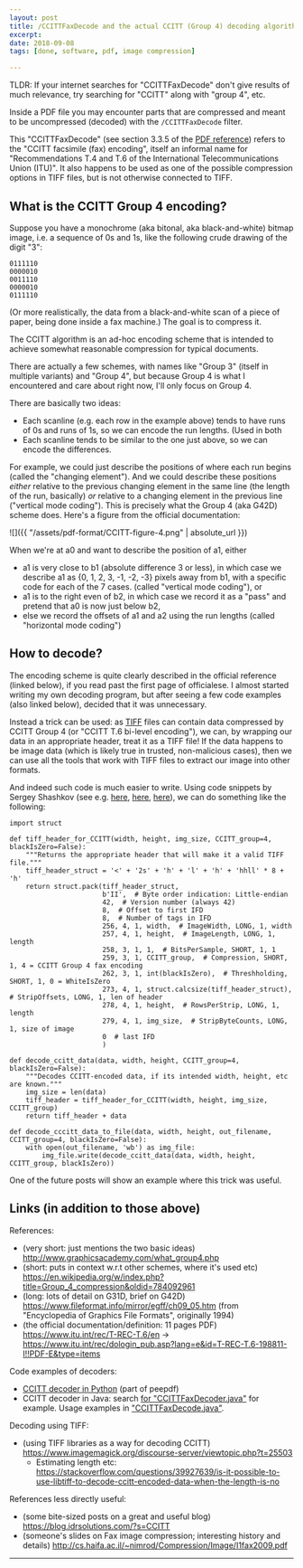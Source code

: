 ```yaml
---
layout: post
title: /CCITTFaxDecode and the actual CCITT (Group 4) decoding algorithm
excerpt:
date: 2018-09-08
tags: [done, software, pdf, image compression]

---
```


TLDR: If your internet searches for "CCITTFaxDecode" don't give results of much relevance, try searching for "CCITT" along with "group 4", etc.

Inside a PDF file you may encounter parts that are compressed and meant to be uncompressed (decoded) with the `/CCITTFaxDecode` filter.

This "CCITTFaxDecode" (see section 3.3.5 of the [PDF reference](https://www.adobe.com/devnet/pdf/pdf_reference_archive.html)) refers to the "CCITT facsimile (fax) encoding", itself an informal name for "Recommendations T.4 and T.6 of the International Telecommunications Union (ITU)". It also happens to be used as one of the possible compression options in TIFF files, but is not otherwise connected to TIFF.

## What is the CCITT Group 4 encoding?

Suppose you have a monochrome (aka bitonal, aka black-and-white) bitmap image, i.e. a sequence of 0s and 1s, like the following crude drawing of the digit "3":

    0111110
    0000010
    0011110
    0000010
    0111110
    
(Or more realistically, the data from a black-and-white scan of a piece of paper, being done inside a fax machine.) The goal is to compress it.

The CCITT algorithm is an ad-hoc encoding scheme that is intended to achieve somewhat reasonable compression for typical documents.

There are actually a few schemes, with names like "Group 3" (itself in multiple variants) and "Group 4", but because Group 4 is what I encountered and care about right now, I'll only focus on Group 4.

There are basically two ideas:
- Each scanline (e.g. each row in the example above) tends to have runs of 0s and runs of 1s, so we can encode the run lengths. (Used in both 
- Each scanline tends to be similar to the one just above, so we can encode the differences.

For example, we could just describe the positions of where each run begins (called the "changing element"). And we could describe these positions *either* relative to the previous changing element in the same line (the length of the run, basically) *or* relative to a changing element in the previous line ("vertical mode coding"). This is precisely what the Group 4 (aka G42D) scheme does. Here's a figure from the official documentation:

![]({{ "/assets/pdf-format/CCITT-figure-4.png" | absolute_url }})

When we're at a0 and want to describe the position of a1, either

- a1 is very close to b1 (absolute difference 3 or less), in which case we describe a1 as {0, 1, 2, 3, -1, -2, -3} pixels away from b1, with a specific code for each of the 7 cases. (called "vertical mode coding"), or
- a1 is to the right even of b2, in which case we record it as a "pass" and pretend that a0 is now just below b2, 
- else we record the offsets of a1 and a2 using the run lengths (called "horizontal mode coding")

## How to decode?

The encoding scheme is quite clearly described in the official reference (linked below), if you read past the first page of officialese. I almost started writing my own decoding program, but after seeing a few code examples (also linked below), decided that it was unnecessary.

Instead a trick can be used: as [TIFF](https://en.wikipedia.org/wiki/Tagged_Image_File_Format) files can contain data compressed by CCITT Group 4 (or "CCITT T.6 bi-level encoding"), we can, by wrapping our data in an appropriate header, treat it as a TIFF file! If the data happens to be image data (which is likely true in trusted, non-malicious cases), then we can use all the tools that work with TIFF files to extract our image into other formats.

And indeed such code is much easier to write. Using code snippets by Sergey Shashkov (see e.g. [here](https://stackoverflow.com/a/34555398/4958), [here](https://stackoverflow.com/a/34555343/4958), [here](https://groups.google.com/d/msg/comp.text.pdf/ZmrRgJNssLw/j8zKsk4SBgAJ)), we can do something like the following:

    import struct
    
    def tiff_header_for_CCITT(width, height, img_size, CCITT_group=4, blackIsZero=False):
        """Returns the appropriate header that will make it a valid TIFF file."""
        tiff_header_struct = '<' + '2s' + 'h' + 'l' + 'h' + 'hhll' * 8 + 'h'
        return struct.pack(tiff_header_struct,
                           b'II',  # Byte order indication: Little-endian
                           42,  # Version number (always 42)
                           8,  # Offset to first IFD
                           8,  # Number of tags in IFD
                           256, 4, 1, width,  # ImageWidth, LONG, 1, width
                           257, 4, 1, height,  # ImageLength, LONG, 1, length
                           258, 3, 1, 1,  # BitsPerSample, SHORT, 1, 1
                           259, 3, 1, CCITT_group,  # Compression, SHORT, 1, 4 = CCITT Group 4 fax encoding
                           262, 3, 1, int(blackIsZero),  # Threshholding, SHORT, 1, 0 = WhiteIsZero
                           273, 4, 1, struct.calcsize(tiff_header_struct),  # StripOffsets, LONG, 1, len of header
                           278, 4, 1, height,  # RowsPerStrip, LONG, 1, length
                           279, 4, 1, img_size,  # StripByteCounts, LONG, 1, size of image
                           0  # last IFD
                           )
    
    def decode_ccitt_data(data, width, height, CCITT_group=4, blackIsZero=False):
        """Decodes CCITT-encoded data, if its intended width, height, etc are known."""
        img_size = len(data)
        tiff_header = tiff_header_for_CCITT(width, height, img_size, CCITT_group)
        return tiff_header + data
    
    def decode_cccitt_data_to_file(data, width, height, out_filename, CCITT_group=4, blackIsZero=False):
        with open(out_filename, 'wb') as img_file:
            img_file.write(decode_ccitt_data(data, width, height, CCITT_group, blackIsZero))

One of the future posts will show an example where this trick was useful.

## Links (in addition to those above)
References:
* (very short: just mentions the two basic ideas) <http://www.graphicsacademy.com/what_group4.php>
* (short: puts in context w.r.t other schemes, where it's used etc) <https://en.wikipedia.org/w/index.php?title=Group_4_compression&oldid=784092961>
* (long: lots of detail on G31D, brief on G42D) <https://www.fileformat.info/mirror/egff/ch09_05.htm> (from "Encyclopedia of Graphics File Formats", originally 1994)
* (the official documentation/definition: 11 pages PDF) <https://www.itu.int/rec/T-REC-T.6/en> -> <https://www.itu.int/rec/dologin_pub.asp?lang=e&id=T-REC-T.6-198811-I!!PDF-E&type=items>

Code examples of decoders:
* [CCITT decoder in Python](https://github.com/jesparza/peepdf/blob/master/ccitt.py) (part of peepdf)
* CCITT decoder in Java: search [for "CCITTFaxDecoder.java"](https://github.com/search?q=filename:CCITTFaxDecoder.java&type=Code) for example. Usage examples in ["CCITTFaxDecode.java"](https://github.com/search?q=filename:CCITTFaxDecode.java&type=Code).

Decoding using TIFF:
* (using TIFF libraries as a way for decoding CCITT) <https://www.imagemagick.org/discourse-server/viewtopic.php?t=25503>
  * Estimating length etc: <https://stackoverflow.com/questions/39927639/is-it-possible-to-use-libtiff-to-decode-ccitt-encoded-data-when-the-length-is-no>

References less directly useful:
* (some bite-sized posts on a great and useful blog) <https://blog.idrsolutions.com/?s=CCITT>
* (someone's slides on Fax image compression; interesting history and details) <http://cs.haifa.ac.il/~nimrod/Compression/Image/I1fax2009.pdf>

----

